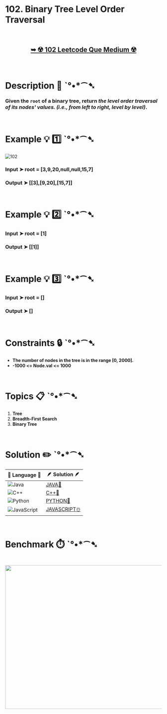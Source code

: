 # 102. Binary Tree Level Order Traversal

</br>

<h2 align="center"> 

<a href="https://leetcode.com/problems/binary-tree-level-order-traversal/description/"><strong>➥ ☢️ 102 Leetcode Que Medium ☢️ </strong></a> 
</h2>

</br>

# Description 📜 ˋ°•*⁀➷

### Given the `root` of a binary tree, return *the level order traversal of its nodes' values. (i.e., from left to right, level by level)*.


</br>

# Example 💡 1️⃣ ˋ°•*⁀➷

![102](https://github.com/Prakhar-002/Prakhar-002/assets/136890202/2da3b635-1962-437b-9d8e-e952d80f9486)

  ### Input  ➤ root = [3,9,20,null,null,15,7]

  ### Output  ➤ [[3],[9,20],[15,7]]

</br>

# Example 💡 2️⃣ ˋ°•*⁀➷

  ### Input ➤ root = [1]

  ### Output ➤ [[1]]


</br>

# Example 💡 3️⃣ ˋ°•*⁀➷

  ### Input ➤ root = []

  ### Output  ➤ []

</br>

# Constraints 🔒 ˋ°•*⁀➷

- **The number of nodes in the tree is in the range [0, 2000].**
- **-1000 <= Node.val <= 1000**

</br>

# Topics 📋 ˋ°•*⁀➷

1. **Tree**
2. **Breadth-First Search**
3. **Binary Tree**


</br>

# Solution ✏️ ˋ°•*⁀➷

| 📒 Language 📒  | 🪶 Solution 🪶 |
| ------------- | ------------- |
|  ![Java](https://img.shields.io/badge/java-%23ED8B00.svg?style=for-the-badge&logo=openjdk&logoColor=white)  | [JAVA🍁](https://github.com/Prakhar-002/LEETCODE/blob/main/%F0%9F%8E%AD%20LEVEL%20wise%20que%20with%20solution%20%F0%9F%8E%AF/%E2%98%A2%EF%B8%8F%20Medium%20%E2%98%A2%EF%B8%8F/%E2%98%A2%EF%B8%8F%20Medium%20102.%20Binary%20Tree%20Level%20Order%20Traversal%20%E2%98%83%EF%B8%8F%20%F0%9F%8D%81%20%F0%9F%8D%B0%20%F0%9F%8E%B2/%F0%9F%8D%81JAVA_102_BinaryTreeLevelOrderTraversa.java) |
|  ![C++](https://img.shields.io/badge/c++-%2300599C.svg?style=for-the-badge&logo=c%2B%2B&logoColor=white)  | [C++🎲](https://github.com/Prakhar-002/LEETCODE/blob/main/%F0%9F%8E%AD%20LEVEL%20wise%20que%20with%20solution%20%F0%9F%8E%AF/%E2%98%A2%EF%B8%8F%20Medium%20%E2%98%A2%EF%B8%8F/%E2%98%A2%EF%B8%8F%20Medium%20102.%20Binary%20Tree%20Level%20Order%20Traversal%20%E2%98%83%EF%B8%8F%20%F0%9F%8D%81%20%F0%9F%8D%B0%20%F0%9F%8E%B2/%F0%9F%8E%B2CPP_102_BinaryTreeLevelOrderTraversa.cpp)  |
|  ![Python](https://img.shields.io/badge/python-3670A0?style=for-the-badge&logo=python&logoColor=ffdd54)    | [PYTHON🍰](https://github.com/Prakhar-002/LEETCODE/blob/main/%F0%9F%8E%AD%20LEVEL%20wise%20que%20with%20solution%20%F0%9F%8E%AF/%E2%98%A2%EF%B8%8F%20Medium%20%E2%98%A2%EF%B8%8F/%E2%98%A2%EF%B8%8F%20Medium%20102.%20Binary%20Tree%20Level%20Order%20Traversal%20%E2%98%83%EF%B8%8F%20%F0%9F%8D%81%20%F0%9F%8D%B0%20%F0%9F%8E%B2/%F0%9F%8D%B0PYTHON_102_BinaryTreeLevelOrderTraversa.py) |
| ![JavaScript](https://img.shields.io/badge/javascript-%23323330.svg?style=for-the-badge&logo=javascript&logoColor=%23F7DF1E)   | [JAVASCRIPT☃️](https://github.com/Prakhar-002/LEETCODE/blob/main/%F0%9F%8E%AD%20LEVEL%20wise%20que%20with%20solution%20%F0%9F%8E%AF/%E2%98%A2%EF%B8%8F%20Medium%20%E2%98%A2%EF%B8%8F/%E2%98%A2%EF%B8%8F%20Medium%20102.%20Binary%20Tree%20Level%20Order%20Traversal%20%E2%98%83%EF%B8%8F%20%F0%9F%8D%81%20%F0%9F%8D%B0%20%F0%9F%8E%B2/%E2%98%83%EF%B8%8FJAVASCRIPT_102_BinaryTreeLevelOrderTraversal.js) |

</br>

# Benchmark ⏱️ ˋ°•*⁀➷

<h1  align="center" >

<img src ="https://github.com/user-attachments/assets/4d60ad45-effb-412a-b26e-594fe3c145e3" width = "700px" height="462px" />

</h1>